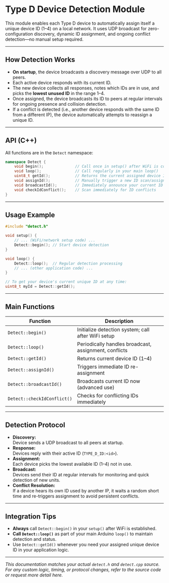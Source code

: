 # Type D Device Detection Module

This module enables each Type D device to automatically assign itself a unique device ID (1–4) on a local network. It uses UDP broadcast for zero-configuration discovery, dynamic ID assignment, and ongoing conflict detection—no manual setup required.

---

## How Detection Works

- **On startup**, the device broadcasts a discovery message over UDP to all peers.
- Each active device responds with its current ID.
- The new device collects all responses, notes which IDs are in use, and picks the **lowest unused ID** in the range 1–4.
- Once assigned, the device broadcasts its ID to peers at regular intervals for ongoing presence and collision detection.
- If a conflict is detected (i.e., another device responds with the same ID from a different IP), the device automatically attempts to reassign a unique ID.

---

## API (C++)

All functions are in the `Detect` namespace:

```cpp
namespace Detect {
    void begin();              // Call once in setup() after WiFi is connected
    void loop();               // Call regularly in your main loop()
    uint8_t getId();           // Returns the current assigned device ID (1–4)
    void assignId();           // Manually trigger a new ID scan/assignment
    void broadcastId();        // Immediately announce your current ID
    void checkIdConflict();    // Scan immediately for ID conflicts
}
```

---

## Usage Example

```cpp
#include "detect.h"

void setup() {
    // ... (WiFi/network setup code) ...
    Detect::begin(); // Start device detection
}

void loop() {
    Detect::loop();  // Regular detection processing
    // ... (other application code) ...
}

// To get your device's current unique ID at any time:
uint8_t myId = Detect::getId();
```

---

## Main Functions

| Function                    | Description                                            |
|-----------------------------|-------------------------------------------------------|
| `Detect::begin()`           | Initialize detection system; call after WiFi setup    |
| `Detect::loop()`            | Periodically handles broadcast, assignment, conflicts |
| `Detect::getId()`           | Returns current device ID (1–4)                       |
| `Detect::assignId()`        | Triggers immediate ID re-assignment                   |
| `Detect::broadcastId()`     | Broadcasts current ID now (advanced use)              |
| `Detect::checkIdConflict()` | Checks for conflicting IDs immediately                |

---

## Detection Protocol

- **Discovery:**  
  Device sends a UDP broadcast to all peers at startup.
- **Response:**  
  Devices reply with their active ID (`TYPE_D_ID:<id>`).
- **Assignment:**  
  Each device picks the lowest available ID (1–4) not in use.
- **Broadcast:**  
  Devices send their ID at regular intervals for monitoring and quick detection of new units.
- **Conflict Resolution:**  
  If a device hears its own ID used by another IP, it waits a random short time and re-triggers assignment to avoid persistent conflicts.

---

## Integration Tips

- **Always** call `Detect::begin()` in your `setup()` after WiFi is established.
- **Call `Detect::loop()`** as part of your main Arduino `loop()` to maintain detection and status.
- Use `Detect::getId()` whenever you need your assigned unique device ID in your application logic.

---

*This documentation matches your actual `detect.h` and `detect.cpp` source. For any custom logic, timing, or protocol changes, refer to the source code or request more detail here.*

